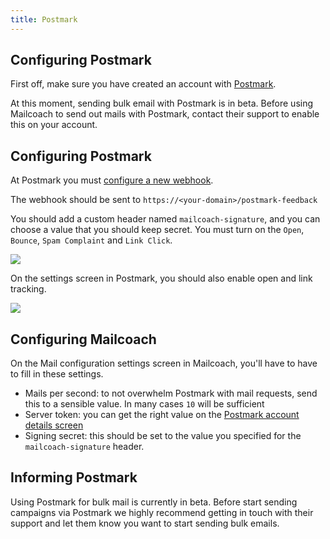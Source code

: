 ```yaml
---
title: Postmark
---
```


## Configuring Postmark

First off, make sure you have created an account with [Postmark](https://postmarkapp.com). 

At this moment, sending bulk email with Postmark is in beta. Before using Mailcoach to send out mails with Postmark, contact their support to enable this on your account.

## Configuring Postmark

At Postmark you must [configure a new webhook](https://postmarkapp.com/support/article/1067-how-do-i-enable-delivery-webhooks).

The webhook should be sent to `https://<your-domain>/postmark-feedback`

You should add a custom header named `mailcoach-signature`, and you can choose a value that you should keep secret. You must turn on the `Open`, `Bounce`, `Spam Complaint` and `Link Click`.

![](https://mailcoach.app/images/docs/v1/package/postmark/postmark-webhooks.png)

On the settings screen in Postmark, you should also enable open and link tracking.

![](https://mailcoach.app/images/docs/v1/package/postmark/postmark-tracking.png)

## Configuring Mailcoach

On the Mail configuration settings screen in Mailcoach, you'll have to have to fill in these settings.

- Mails per second: to not overwhelm Postmark with mail requests, send this to a sensible value. In many cases `10` will be sufficient
- Server token: you can get the right value on the [Postmark account details screen](https://account.postmarkapp.com/account/edit)
- Signing secret: this should be set to the value you specified for the `mailcoach-signature` header.

## Informing Postmark 

Using Postmark for bulk mail is currently in beta. Before start sending campaigns via Postmark we highly recommend getting in touch with their support and let them know you want to start sending bulk emails.

